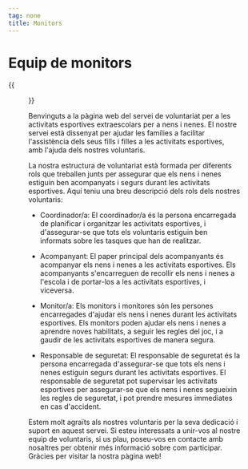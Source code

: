```yaml
---
tag: none
title: Monitors
---
```


# Equip de monitors

{{<figure src="/images/carousel/esports/DSC04834.Divendres.Monitors.JPG" width="500px" >}}

Benvinguts a la pàgina web del servei de voluntariat per a les activitats esportives extraescolars per a nens i nenes. El nostre servei està dissenyat per ajudar les famílies a facilitar l'assistència dels seus fills i filles a les activitats esportives, amb l'ajuda dels nostres voluntaris.

La nostra estructura de voluntariat està formada per diferents rols que treballen junts per assegurar que els nens i nenes estiguin ben acompanyats i segurs durant les activitats esportives. Aquí teniu una breu descripció dels rols dels nostres voluntaris:

- Coordinador/a: El coordinador/a és la persona encarregada de planificar i organitzar les activitats esportives, i d'assegurar-se que tots els voluntaris estiguin ben informats sobre les tasques que han de realitzar.

- Acompanyant: El paper principal dels acompanyants és acompanyar els nens i nenes a les activitats esportives. Els acompanyants s'encarreguen de recollir els nens i nenes a l'escola i de portar-los a les activitats esportives, i viceversa.

- Monitor/a: Els monitors i monitores són les persones encarregades d'ajudar els nens i nenes durant les activitats esportives. Els monitors poden ajudar els nens i nenes a aprendre noves habilitats, a seguir les regles del joc, i a gaudir de les activitats esportives de manera segura.

- Responsable de seguretat: El responsable de seguretat és la persona encarregada d'assegurar-se que tots els nens i nenes estiguin segurs durant les activitats esportives. El responsable de seguretat pot supervisar les activitats esportives per assegurar-se que els nens i nenes segueixin les regles de seguretat, i pot prendre mesures immediates en cas d'accident.

Estem molt agraïts als nostres voluntaris per la seva dedicació i suport en aquest servei. Si esteu interessats a unir-vos al nostre equip de voluntaris, si us plau, poseu-vos en contacte amb nosaltres per obtenir més informació sobre com participar. Gràcies per visitar la nostra pàgina web!